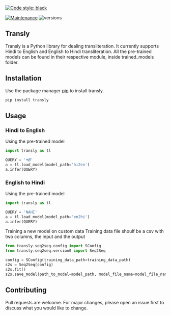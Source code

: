 [![Code style: black](https://img.shields.io/badge/code%20style-black-000000.svg)](https://github.com/psf/black)

[![Maintenance](https://img.shields.io/badge/Maintained%3F-yes-green.svg)](https://GitHub.com/Naereen/StrapDown.js/graphs/commit-activity)
![versions](https://img.shields.io/badge/python-3.above-blue.svg)

## Transly

Transly is a Python library for dealing transliteration. It currently supports Hindi to English and English to Hindi transliteration.
All the pre-trained models can be found in their respective module, inside trained_models folder.

## Installation

Use the package manager [pip](https://pip.pypa.io/en/stable/) to install transly.

```bash
pip install transly
```

## Usage

### Hindi to English
Using the pre-trained model

```python
import transly as tl

QUERY = 'नहीं'
a = tl.load_model(model_path='hi2en')
a.infer(QUERY)
```

### English to Hindi
Using the pre-trained model

```python
import transly as tl

QUERY = 'NAHI'
a = tl.load_model(model_path='en2hi')
a.infer(QUERY)
```

Training a new model on custom data
Training data file shoulf be a csv with two columns, the input and the output

```python
from transly.seq2seq.config import SConfig
from transly.seq2seq.version0 import Seq2Seq

config = SConfig(training_data_path=training_data_path)
s2s = Seq2Seq(config)
s2s.fit()
s2s.save_model(path_to_model=model_path, model_file_name=model_file_name)
```

## Contributing
Pull requests are welcome. For major changes, please open an issue first to discuss what you would like to change.

